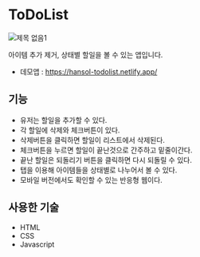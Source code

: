 # ToDoList

![제목 없음1](https://user-images.githubusercontent.com/118977334/210029715-484b1567-79a9-4540-b2da-3f25a32b2906.png)

아이템 추가 제거, 상태별 할일을 볼 수 있는 앱입니다.
* 데모앱 : https://hansol-todolist.netlify.app/

## 기능
* 유저는 할일을 추가할 수 있다.
* 각 할일에 삭제와 체크버튼이 있다.
* 삭제버튼을 클릭하면 할일이 리스트에서 삭제된다.
* 체크버튼을 누르면 할일이 끝난것으로 간주하고 밑줄이간다.
* 끝난 할일은 되돌리기 버튼을 클릭하면 다시 되돌릴 수 있다.
* 탭을 이용해 아이템들을 상태별로 나누어서 볼 수 있다.
* 모바일 버전에서도 확인할 수 있는 반응형 웹이다.

## 사용한 기술
* HTML
* CSS
* Javascript
